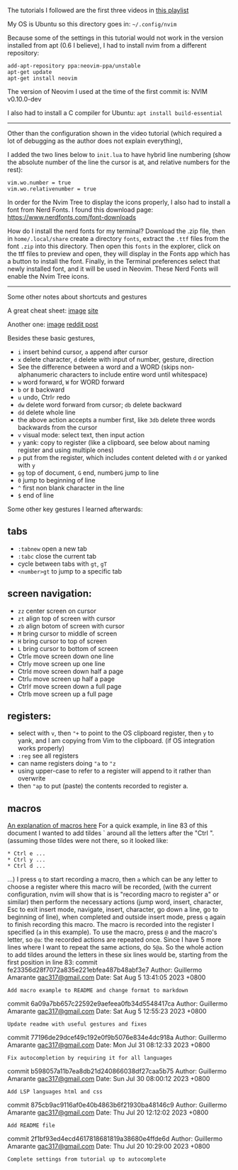The tutorials I followed are the first three videos in [this playlist](https://www.youtube.com/playlist?list=PLsz00TDipIffxsNXSkskknolKShdbcALR)

My OS is Ubuntu so this directory goes in:
`~/.config/nvim`

Because some of the settings in this tutorial would not work in the version installed from apt (0.6 I believe),
I had to install nvim from a different repository:

```
add-apt-repository ppa:neovim-ppa/unstable
apt-get update
apt-get install neovim
```

The version of Neovim I used at the time of the first commit is:
NVIM v0.10.0-dev

I also had to install a C compiler for Ubuntu:
`apt install build-essential`

***

Other than the configuration shown in the video tutorial (which required a lot of debugging as the author does not explain everything),

I added the two lines below to `init.lua` to have hybrid line numbering (show the absolute number of the line the cursor is at, and relative numbers for the rest):
```
vim.wo.number = true
vim.wo.relativenumber = true
```

In order for the Nvim Tree to display the icons properly, I also had to install a font from Nerd Fonts.
I found this download page:
https://www.nerdfonts.com/font-downloads

How do I install the nerd fonts for my terminal?
Download the .zip file, then in `home/.local/share` create a directory `fonts`,
extract the `.ttf` files from the font `.zip` into this directory.
Then open this `fonts` in the explorer, click on the ttf files to preview and open,
they will display in the Fonts app which has a button to install the font.
Finally, in the Terminal preferences select that newly installed font, and it will be used in Neovim.
These Nerd Fonts will enable the Nvim Tree icons.

***

Some other notes about shortcuts and gestures

A great cheat sheet:
[image](https://i.imgur.com/YLInLlY.png)
[site](https://vimcheatsheet.com/)

Another one:
[image](https://i.redd.it/a32xicnes4k91.png)
[reddit post](https://www.reddit.com/r/vim/comments/wylqn7/made_a_vim_cheat_sheet_wallpaper_for_quick/)

Besides these basic gestures,
* `i` insert behind cursor, `a` append after cursor
* `x` delete character, `d` delete with input of number, gesture, direction
* See the difference between a word and a WORD (skips non-alphanumeric characters to include entire word until whitespace)
* `w` word forward, `W` for WORD forward
* `b` or `B` backward
* `u` undo, Ctrl`r` redo
* `dw` delete word forward from cursor; `db` delete backward
* `dd` delete whole line
* the above action accepts a number first, like `3db` delete three words backwards from the cursor
* `v` visual mode: select text, then input action
* `y` yank: copy to register (like a clipboard, see below about naming register and using multiple ones)
* `p` put from the register, which includes content deleted with `d` or yanked with `y`
* `gg` top of document, `G` end, number`G` jump to line
* `0` jump to beginning of line
* `^` first non blank character in the line
* `$` end of line

Some other key gestures I learned afterwards:

## tabs
* `:tabnew` open a new tab
* `:tabc` close the current tab
* cycle between tabs with `gt`, `gT`
* `<number>gt` to jump to a specific tab


## screen navigation:
* `zz` center screen on cursor
* `zt` align top of screen with cursor
* `zb` align botom of screen with cursor
* `M` bring cursor to middle of screen
* `H` bring cursor to top of screen
* `L` bring cursor to bottom of screen
* Ctrl`e` move screen down one line
* Ctrl`y` move screen up one line
* Ctrl`d` move screen down half a page
* Ctrl`u` move screen up half a page
* Ctrl`f` move screen down a full page
* Ctrl`b` move screen up a full page


## registers:
* select with `v`, then `"+` to point to the OS clipboard register, then `y` to yank, and I am copying from Vim to the clipboard. (if OS integration works properly)
* `:reg` see all registers
* can name registers doing `"a` to `"z`
* using upper-case to refer to a register will append to it rather than overwrite
* then `"ap` to put (paste) the contents recorded to register a.


## macros
[An explanation of macros here](https://www.redhat.com/sysadmin/use-vim-macros)
For a quick example, in line 83 of this document I wanted to add tildes \` around all the letters after the "Ctrl ".
(assuming those tildes were not there, so it looked like:
```
* Ctrl e ...
* Ctrl y ...
* Ctrl d ...
```
...)
I press `q` to start recording a macro,
then `a` which can be any letter to choose a register where this macro will be recorded,
(with the current configuration, nvim will show that is is "recording macro to register a" or similar)
then perform the necessary actions
(jump word, insert, character, Esc to exit insert mode, navigate, insert, character, go down a line, go to beginning of line),
when completed and outside insert mode, press `q` again to finish recording this macro.
The macro is recorded into the register I specified (`a` in this example).
To use the macro, press `@` and the macro's letter, so `@a`:
the recorded actions are repeated once.
Since I have 5 more lines where I want to repeat the same actions, do `5@a`.
So the whole action to add tildes around the letters in these six lines would be,
starting from the first position in line 83:
commit fe23356d28f7072a835e221ebfea487b48abf3e7
Author: Guillermo Amarante <gac317@gmail.com>
Date:   Sat Aug 5 13:41:05 2023 +0800

    Add macro example to README and change format to markdown

commit 6a09a7bb657c22592e9aefeea0fb34d5548417ca
Author: Guillermo Amarante <gac317@gmail.com>
Date:   Sat Aug 5 12:55:23 2023 +0800

    Update readme with useful gestures and fixes

commit 77196de29dcef49c192e0f9b5076e834e4dc918a
Author: Guillermo Amarante <gac317@gmail.com>
Date:   Mon Jul 31 08:12:33 2023 +0800

    Fix autocompletion by requiring it for all languages

commit b598057a11b7ea8db21d240866038df27caa5b75
Author: Guillermo Amarante <gac317@gmail.com>
Date:   Sun Jul 30 08:00:12 2023 +0800

    Add LSP languages html and css

commit 875cb9ac9116af0e40b4863b6f21930ba48146c9
Author: Guillermo Amarante <gac317@gmail.com>
Date:   Thu Jul 20 12:12:02 2023 +0800

    Add README file

commit 2f1bf93ed4ecd4617818681819a38680e4ffde6d
Author: Guillermo Amarante <gac317@gmail.com>
Date:   Thu Jul 20 10:29:00 2023 +0800

    Complete settings from tutorial up to autocomplete
